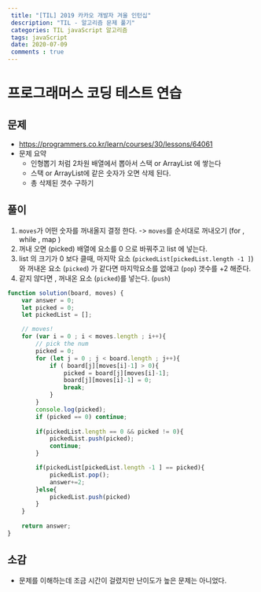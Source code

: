 ```yaml
---
 title: "[TIL] 2019 카카오 개발자 겨울 인턴십"
 description: "TIL - 알고리즘 문제 풀기"
 categories: TIL javaScript 알고리즘
 tags: javaScript
 date: 2020-07-09
 comments : true
---
```

 
# 프로그래머스 코딩 테스트 연습
 
## 문제

  * https://programmers.co.kr/learn/courses/30/lessons/64061
  * 문제 요약
    * 인형뽑기 처럼 2차원 배열에서 뽑아서 스택 or ArrayList 에 쌓는다  
    * 스택 or ArrayList에 같은 숫자가 오면 삭제 된다.
    * 총 삭제된 갯수 구하기
    
## 풀이

1. `moves`가 어떤 숫자를 꺼내올지 결정 한다. -> `moves`를 순서대로 꺼내오기 (for , while , map )
2. 꺼내 오면 (picked) 배열에 요소를 0 으로 바꿔주고 list 에 넣는다. 
3. list 의 크기가 0 보다 클때, 마지막 요소 (`pickedList[pickedList.length -1 ]`) 와 꺼내온 요소 (`picked`) 가 같다면 마지막요소를 없애고 (`pop`) 갯수를 +2 해준다.
4. 같지 않다면 , 꺼내온 요소 (`picked`)를 넣는다. (`push`) 
 

```javascript
function solution(board, moves) {
    var answer = 0;
    let picked = 0;
    let pickedList = [];

    // moves!
    for (var i = 0 ; i < moves.length ; i++){
        // pick the num
        picked = 0;
        for (let j = 0 ; j < board.length ; j++){
            if ( board[j][moves[i]-1] > 0){
                picked = board[j][moves[i]-1];
                board[j][moves[i]-1] = 0;
                break;
            }
        }
        console.log(picked);
        if (picked == 0) continue;
        
        if(pickedList.length == 0 && picked != 0){
            pickedList.push(picked);
            continue;
        }

        if(pickedList[pickedList.length -1 ] == picked){
            pickedList.pop();
            answer+=2;
        }else{
            pickedList.push(picked)
        }        
    }
    
    return answer;
}
```    

## 소감 

* 문제를 이해하는데 조금 시간이 걸렸지만 난이도가 높은 문제는 아니었다.